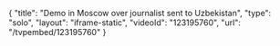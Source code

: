 {
    "title": "Demo in Moscow over journalist sent to Uzbekistan",
    "type": "solo",
    "layout": "iframe-static",
    "videoId": "123195760",
    "url": "\/tvpembed\/123195760"
}